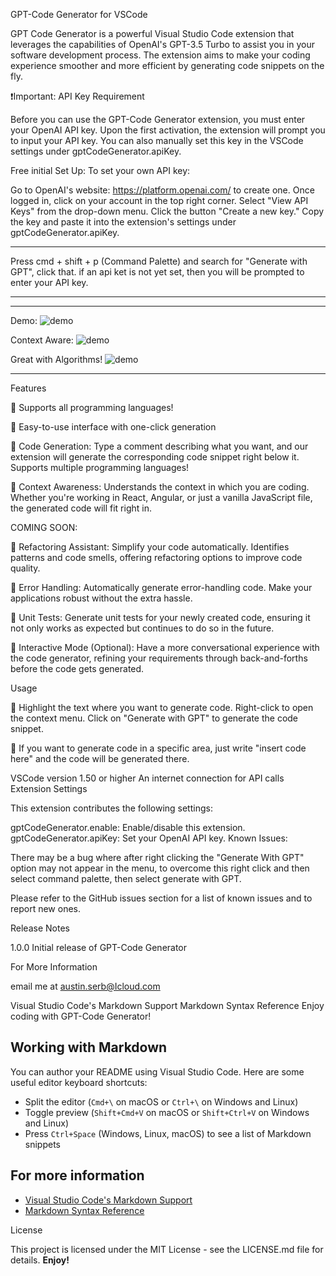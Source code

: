 GPT-Code Generator for VSCode

GPT Code Generator is a powerful Visual Studio Code extension that leverages the capabilities of OpenAI's GPT-3.5 Turbo to assist you in your software development process. The extension aims to make your coding experience smoother and more efficient by generating code snippets on the fly.

❗Important: API Key Requirement

Before you can use the GPT-Code Generator extension, you must enter your OpenAI API key. Upon the first activation, the extension will prompt you to input your API key. You can also manually set this key in the VSCode settings under gptCodeGenerator.apiKey.

Free initial Set Up:
To set your own API key:

Go to OpenAI's website: https://platform.openai.com/ to create one.
Once logged in, click on your account in the top right corner.
Select "View API Keys" from the drop-down menu.
Click the button "Create a new key."
Copy the key and paste it into the extension's settings under gptCodeGenerator.apiKey.

***
Press cmd + shift + p (Command Palette) and search for "Generate with GPT", click that. if an api ket is not yet set, then you will be prompted to enter your API key.
***
***
Demo:
<img src="https://github.com/Austin1serb/GPT-Generator-vsCodeExtension/assets/128577470/252d82fb-1888-41b2-a56b-6a5f67620c67" alt="demo" />

Context Aware:
<img src="https://github.com/Austin1serb/GPT-Generator-vsCodeExtension/assets/128577470/62281612-efa2-4859-8968-a6d9bf93d763" alt="demo" />

Great with Algorithms!
<img src="https://github.com/Austin1serb/GPT-Generator-vsCodeExtension/assets/128577470/c3774482-e7a1-4469-9b23-e508a4449c03" alt="demo" />
***

Features

🔹 Supports all programming languages!

🔹 Easy-to-use interface with one-click generation

🔹 Code Generation:
Type a comment describing what you want, and our extension will generate the corresponding code snippet right below it. Supports multiple programming languages!




🔹 Context Awareness:
Understands the context in which you are coding. Whether you're working in React, Angular, or just a vanilla JavaScript file, the generated code will fit right in.

COMING SOON:

🔹 Refactoring Assistant:
Simplify your code automatically. Identifies patterns and code smells, offering refactoring options to improve code quality.

🔹 Error Handling:
Automatically generate error-handling code. Make your applications robust without the extra hassle.

🔹 Unit Tests:
Generate unit tests for your newly created code, ensuring it not only works as expected but continues to do so in the future.

🔹 Interactive Mode (Optional):
Have a more conversational experience with the code generator, refining your requirements through back-and-forths before the code gets generated.

Usage

🔹 Highlight the text where you want to generate code.
Right-click to open the context menu.
Click on "Generate with GPT" to generate the code snippet.

🔹 If you want to generate code in a specific area, just write "insert code here" and the code will be generated there.

VSCode version 1.50 or higher
An internet connection for API calls
Extension Settings

This extension contributes the following settings:

gptCodeGenerator.enable: Enable/disable this extension.
gptCodeGenerator.apiKey: Set your OpenAI API key.
Known Issues:

There may be a bug where after right clicking the "Generate With GPT" option may not appear in the menu, to overcome this right click and then select command palette, then select generate with GPT.

Please refer to the GitHub issues section for a list of known issues and to report new ones.

Release Notes

1.0.0
Initial release of GPT-Code Generator

For More Information

email me at austin.serb@Icloud.com

Visual Studio Code's Markdown Support
Markdown Syntax Reference
Enjoy coding with GPT-Code Generator!

## Working with Markdown

You can author your README using Visual Studio Code. Here are some useful editor keyboard shortcuts:

- Split the editor (`Cmd+\` on macOS or `Ctrl+\` on Windows and Linux)
- Toggle preview (`Shift+Cmd+V` on macOS or `Shift+Ctrl+V` on Windows and Linux)
- Press `Ctrl+Space` (Windows, Linux, macOS) to see a list of Markdown snippets

## For more information

- [Visual Studio Code&#39;s Markdown Support](http://code.visualstudio.com/docs/languages/markdown)
- [Markdown Syntax Reference](https://help.github.com/articles/markdown-basics/)

License

This project is licensed under the MIT License - see the LICENSE.md file for details.
**Enjoy!**
